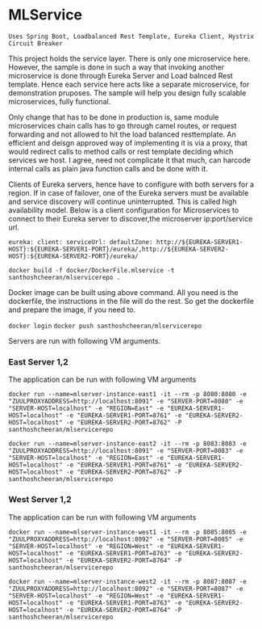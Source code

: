 
# MLService

`Uses Spring Boot, Loadbalanced Rest Template, Eureka Client, Hystrix Circuit Breaker`

This project holds the service layer. There is only one microservice here. However, the sample is done in such a way that invoking another microservice is done through Eureka Server and Load balnced Rest template. Hence each service here acts like a separate microservice, for demonstration pruposes. The sample will help you design fully scalable microservices, fully functional. 

Only change that has to be done in production is, same module microservices chain calls has to go through camel routes, or request forwarding and not allowed to hit the load balanced resttemplate. An efficient and deisgn approved way of implementing it is via a proxy, that would redirect calls to method calls or rest template deciding which services we host. I agree, need not complicate it that much, can harcode internal calls as plain java function calls and be done with it.

Clients of Eureka servers, hence have to configure with both servers for a region. If in case of failover, one of the Eureka servers must be available and service discovery will continue uninterrupted. This is called high availability model. Below is a client configuration for Microservices to connect to their Eureka server to discover,the microserver ip:port/service url.

`eureka: client: serviceUrl: defaultZone: http://${EUREKA-SERVER1-HOST}:${EUREKA-SERVER1-PORT}/eureka/,http://${EUREKA-SERVER2-HOST}:${EUREKA-SERVER2-PORT}/eureka/`

`docker build -f docker/DockerFile.mlservice -t santhoshcheeran/mlservicerepo .`

Docker image can be built using above command. All you need is the dockerfile, the instructions in the file will do the rest. So get the dockerfile and prepare the image, if you need to.

`docker login`
`docker push santhoshcheeran/mlservicerepo`

Servers are run with following VM arguments.

### East Server 1,2

The application can be run with following VM arguments 

`docker run --name=mlserver-instance-east1 -it --rm -p 8080:8080 -e "ZUULPROXYADDRESS=http://localhost:8091" -e "SERVER-PORT=8080" -e "SERVER-HOST=localhost" -e "REGION=East" -e "EUREKA-SERVER1-HOST=localhost" -e "EUREKA-SERVER1-PORT=8761" -e "EUREKA-SERVER2-HOST=localhost" -e "EUREKA-SERVER2-PORT=8762" -P santhoshcheeran/mlservicerepo`

`docker run --name=mlserver-instance-east2 -it --rm -p 8083:8083 -e "ZUULPROXYADDRESS=http://localhost:8091" -e "SERVER-PORT=8083" -e "SERVER-HOST=localhost" -e "REGION=East" -e "EUREKA-SERVER1-HOST=localhost" -e "EUREKA-SERVER1-PORT=8761" -e "EUREKA-SERVER2-HOST=localhost" -e "EUREKA-SERVER2-PORT=8762" -P santhoshcheeran/mlservicerepo`

### West Server 1,2

The application can be run with following VM arguments 

`docker run --name=mlserver-instance-west1 -it --rm -p 8085:8085 -e "ZUULPROXYADDRESS=http://localhost:8092" -e "SERVER-PORT=8085" -e "SERVER-HOST=localhost" -e "REGION=West" -e "EUREKA-SERVER1-HOST=localhost" -e "EUREKA-SERVER1-PORT=8763" -e "EUREKA-SERVER2-HOST=localhost" -e "EUREKA-SERVER2-PORT=8764" -P santhoshcheeran/mlservicerepo`

`docker run --name=mlserver-instance-west2 -it --rm -p 8087:8087 -e "ZUULPROXYADDRESS=http://localhost:8092" -e "SERVER-PORT=8087" -e "SERVER-HOST=localhost" -e "REGION=West" -e "EUREKA-SERVER1-HOST=localhost" -e "EUREKA-SERVER1-PORT=8763" -e "EUREKA-SERVER2-HOST=localhost" -e "EUREKA-SERVER2-PORT=8764" -P santhoshcheeran/mlservicerepo`
